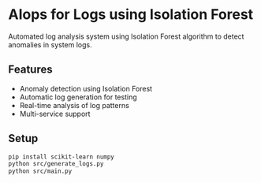 # AIops for Logs using Isolation Forest

Automated log analysis system using Isolation Forest algorithm to detect anomalies in system logs.

## Features
- Anomaly detection using Isolation Forest
- Automatic log generation for testing
- Real-time analysis of log patterns
- Multi-service support

## Setup
```bash
pip install scikit-learn numpy
python src/generate_logs.py
python src/main.py
```